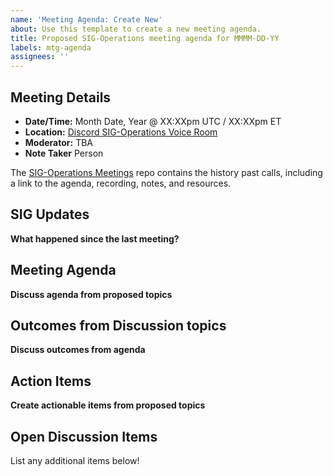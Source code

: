 ```yaml
---
name: 'Meeting Agenda: Create New'
about: Use this template to create a new meeting agenda.
title: Proposed SIG-Operations meeting agenda for MMMM-DD-YY
labels: mtg-agenda
assignees: ''
---
```


## Meeting Details

- **Date/Time:** Month Date, Year @ XX:XXpm UTC / XX:XXpm ET
- **Location:** [Discord SIG-Operations Voice Room](https://discord.gg/79NRgDuhT4)
- **Moderator:** TBA
- **Note Taker** Person

The [SIG-Operations Meetings](https://github.com/o3de/sig-operations/tree/main/meetings) repo contains the history past calls, including a link to the agenda, recording, notes, and resources.

## SIG Updates

**What happened since the last meeting?**

## Meeting Agenda

**Discuss agenda from proposed topics**

## Outcomes from Discussion topics

**Discuss outcomes from agenda**

## Action Items

**Create actionable items from proposed topics**

## Open Discussion Items

List any additional items below!
